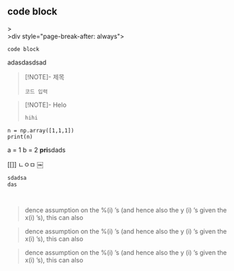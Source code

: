 
## code block
<div style="page-break-after: always"></div>
><div style="page-break-after: always"></div>
>div style="page-break-after: always"></div>

```
code block
```

adasdasdsad
> [!NOTE]- 제목
> 
> ```
> 코드 입력
> ```


>[!NOTE]- Helo
>
>```java
>hihi
>```

```run-python
n = np.array([1,1,1])
print(n)
```

a = 1
b = 2
**pri**sdads





[[]]
ㄴㅇㅁ
￼


```python
sdadsa
das
```


```


```
> dence assumption on the %(i) ’s (and hence also the y (i) ’s given the x(i) ’s), this can also 





> dence assumption on the %(i) ’s (and hence also the y (i) ’s given the x(i) ’s), this can also 

> dence assumption on the %(i) ’s (and hence also the y (i) ’s given the x(i) ’s), this can also 